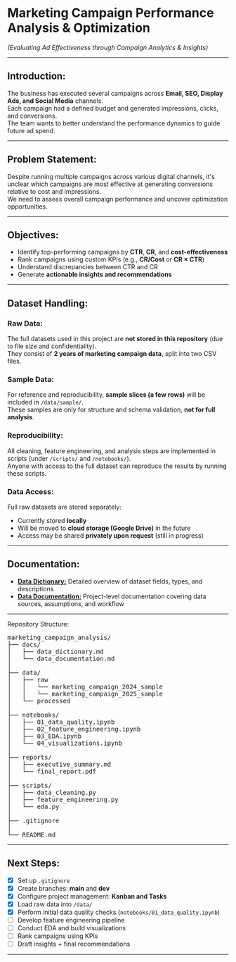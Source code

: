 # Marketing Campaign Performance Analysis & Optimization

*(Evaluating Ad Effectiveness through Campaign Analytics & Insights)*

---

## Introduction:
The business has executed several campaigns across **Email, SEO, Display Ads, and Social Media** channels.  
Each campaign had a defined budget and generated impressions, clicks, and conversions.  
The team wants to better understand the performance dynamics to guide future ad spend.

---

## Problem Statement:
Despite running multiple campaigns across various digital channels, it's unclear which campaigns are most effective at generating conversions relative to cost and impressions.  
We need to assess overall campaign performance and uncover optimization opportunities.

---

## Objectives:
- Identify top-performing campaigns by **CTR**, **CR**, and **cost-effectiveness**  
- Rank campaigns using custom KPIs (e.g., **CR/Cost** or **CR × CTR**)  
- Understand discrepancies between CTR and CR  
- Generate **actionable insights and recommendations**  

---

## Dataset Handling:

### Raw Data:
The full datasets used in this project are **not stored in this repository** (due to file size and confidentiality).  
They consist of **2 years of marketing campaign data**, split into two CSV files.

### Sample Data:
For reference and reproducibility, **sample slices (a few rows)** will be included in `/data/sample/`.  
These samples are only for structure and schema validation, **not for full analysis**.

### Reproducibility:
All cleaning, feature engineering, and analysis steps are implemented in scripts (under `/scripts/` and `/notebooks/`).  
Anyone with access to the full dataset can reproduce the results by running these scripts.

### Data Access:
Full raw datasets are stored separately:  
- Currently stored **locally**  
- Will be moved to **cloud storage (Google Drive)** in the future  
- Access may be shared **privately upon request** (still in progress)  

---

## Documentation:

- [**Data Dictionary:**](docs/data_dictionary.md)  Detailed overview of dataset fields, types, and descriptions  
- [**Data Documentation:**](docs/data_documentation.md) Project-level documentation covering data sources, assumptions, and workflow  

---

Repository Structure:

<pre>marketing_campaign_analysis/
├── docs/
│   ├── data_dictionary.md
│   └── data_documentation.md
│
├── data/
│   ├── raw
│   │	└── marketing_campaign_2024_sample
│   │	└── marketing_campaign_2025_sample
│   └── processed
│ 
├── notebooks/
│   ├── 01_data_quality.ipynb
│   ├── 02_feature_engineering.ipynb
│   ├── 03_EDA.ipynb
│   └── 04_visualizations.ipynb
│
├── reports/
│   ├── executive_summary.md
│   └── final_report.pdf
│
├── scripts/
│   ├── data_cleaning.py
│   ├── feature_engineering.py
│   └── eda.py
│
├── .gitignore
│ 
└── README.md</pre>




---

## Next Steps:

- [x] Set up `.gitignore`  
- [x] Create branches: **main** and **dev**  
- [x] Configure project management: **Kanban and Tasks**  
- [x] Load raw data into `/data/`  
- [x] Perform initial data quality checks (`notebooks/01_data_quality.ipynb`)  
- [ ] Develop feature engineering pipeline  
- [ ] Conduct EDA and build visualizations  
- [ ] Rank campaigns using KPIs  
- [ ] Draft insights + final recommendations  

---






